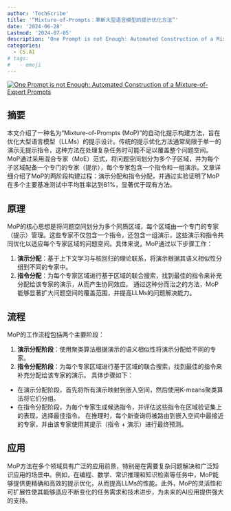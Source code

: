 ```yaml
---
author: 'TechScribe'
title: '“Mixture-of-Prompts：革新大型语言模型的提示优化方法”'
date: '2024-06-28'
Lastmod: '2024-07-05'
description: 'One Prompt is not Enough: Automated Construction of a Mixture-of-Expert Prompts'
categories:
  - CS.AI
# tags:
#   - emoji
---
```


[![One Prompt is not Enough: Automated Construction of a Mixture-of-Expert Prompts](https://arxiv-research-1301205113.cos.ap-guangzhou.myqcloud.com/images/2407.00256v1.pdf_0.jpg)](https://arxiv.org/abs/2407.00256v1)

## 摘要

本文介绍了一种名为“Mixture-of-Prompts (MoP)”的自动化提示构建方法，旨在优化大型语言模型（LLMs）的提示设计。传统的提示优化方法通常局限于单一的演示无提示指令，这种方法在处理复杂任务时可能不足以覆盖整个问题空间。MoP通过采用混合专家（MoE）范式，将问题空间划分为多个子区域，并为每个子区域配备一个专门的专家（提示），每个专家包含一个指令和一组演示。文章详细介绍了MoP的两阶段构建过程：演示分配和指令分配，并通过实验证明了MoP在多个主要基准测试中平均胜率达到81%，显著优于现有方法。<!--more-->

## 原理

MoP的核心思想是将问题空间划分为多个同质区域，每个区域由一个专门的专家（提示）管理。这些专家不仅包含一个指令，还包含一组演示，这些演示和指令共同优化以适应每个专家区域的问题空间。具体来说，MoP通过以下步骤工作：
1. **演示分配**：基于上下文学习与核回归的理论联系，将演示根据其语义相似性分组到不同的专家中。
2. **指令分配**：为每个专家区域进行基于区域的联合搜索，找到最佳的指令来补充分配给该专家的演示，从而产生协同效应。
通过这种分而治之的方法，MoP能够显著扩大问题空间的覆盖范围，并提高LLMs的问题解决能力。

## 流程

MoP的工作流程包括两个主要阶段：
1. **演示分配阶段**：使用聚类算法根据演示的语义相似性将演示分配给不同的专家。
2. **指令分配阶段**：为每个专家区域进行基于区域的联合搜索，找到最佳的指令来补充分配给该专家的演示。
具体步骤如下：
- 在演示分配阶段，首先将所有演示映射到嵌入空间，然后使用K-means聚类算法将它们分组。
- 在指令分配阶段，为每个专家生成候选指令，并评估这些指令在区域验证集上的表现，选择最佳指令。
在推理时，每个新查询将被路由到嵌入空间中最接近的专家，并由该专家使用其提示（指令 + 演示）进行最终预测。

## 应用

MoP方法在多个领域具有广泛的应用前景，特别是在需要复杂问题解决和广泛知识应用的场景中。例如，在编程、数学、常识推理和知识检索等任务中，MoP能够提供更精确和高效的提示优化，从而提高LLMs的性能。此外，MoP的灵活性和可扩展性使其能够适应不断变化的任务需求和技术进步，为未来的AI应用提供强大的支持。